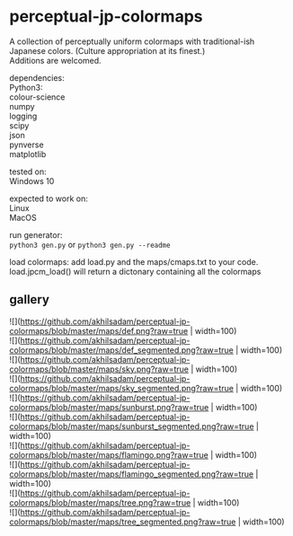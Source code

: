 
# perceptual-jp-colormaps  
  
A collection of perceptually uniform colormaps with traditional-ish Japanese colors. (Culture appropriation at its finest.)  
Additions are welcomed.  

dependencies:  
	Python3:  
		colour-science  
		numpy  
		logging  
		scipy  
		json  
		pynverse  
		matplotlib  
  
tested on:  
	Windows 10  
  
expected to work on:  
	Linux  
	MacOS  
  
run generator:   
    `python3 gen.py` or `python3 gen.py --readme`

load colormaps:
    add load.py and the maps/cmaps.txt to your code.
    load.jpcm_load() will return a dictonary containing all the colormaps

## gallery  

![](https://github.com/akhilsadam/perceptual-jp-colormaps/blob/master/maps/def.png?raw=true | width=100)  
![](https://github.com/akhilsadam/perceptual-jp-colormaps/blob/master/maps/def_segmented.png?raw=true | width=100)  
![](https://github.com/akhilsadam/perceptual-jp-colormaps/blob/master/maps/sky.png?raw=true | width=100)  
![](https://github.com/akhilsadam/perceptual-jp-colormaps/blob/master/maps/sky_segmented.png?raw=true | width=100)  
![](https://github.com/akhilsadam/perceptual-jp-colormaps/blob/master/maps/sunburst.png?raw=true | width=100)  
![](https://github.com/akhilsadam/perceptual-jp-colormaps/blob/master/maps/sunburst_segmented.png?raw=true | width=100)  
![](https://github.com/akhilsadam/perceptual-jp-colormaps/blob/master/maps/flamingo.png?raw=true | width=100)  
![](https://github.com/akhilsadam/perceptual-jp-colormaps/blob/master/maps/flamingo_segmented.png?raw=true | width=100)  
![](https://github.com/akhilsadam/perceptual-jp-colormaps/blob/master/maps/tree.png?raw=true | width=100)  
![](https://github.com/akhilsadam/perceptual-jp-colormaps/blob/master/maps/tree_segmented.png?raw=true | width=100)